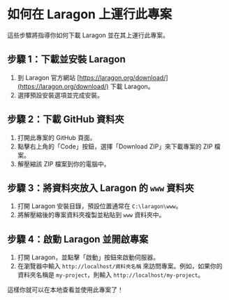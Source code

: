 # 如何在 Laragon 上運行此專案

這些步驟將指導你如何下載 Laragon 並在其上運行此專案。

## 步驟 1：下載並安裝 Laragon
1. 到 Laragon 官方網站 [https://laragon.org/download/](https://laragon.org/download/) 下載 Laragon。
2. 選擇預設安裝選項並完成安裝。

## 步驟 2：下載 GitHub 資料夾
1. 打開此專案的 GitHub 頁面。
2. 點擊右上角的「Code」按鈕，選擇「Download ZIP」來下載專案的 ZIP 檔案。
3. 解壓縮該 ZIP 檔案到你的電腦中。

## 步驟 3：將資料夾放入 Laragon 的 `www` 資料夾
1. 打開 Laragon 安裝目錄，預設位置通常在 `C:\laragon\www`。
2. 將解壓縮後的專案資料夾複製並粘貼到 `www` 資料夾中。

## 步驟 4：啟動 Laragon 並開啟專案
1. 打開 Laragon，並點擊「啟動」按鈕來啟動伺服器。
2. 在瀏覽器中輸入 `http://localhost/資料夾名稱` 來訪問專案。例如，如果你的資料夾名稱是 `my-project`，則輸入 `http://localhost/my-project`。

這樣你就可以在本地查看並使用此專案了！
